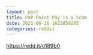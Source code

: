 ```yaml
--- 
layout: post 
title: PXP Point Pay is a Scam 
date: 2021-06-16 1623859285 
categories: reddit 
--- 
```

https://redd.it/o189b0